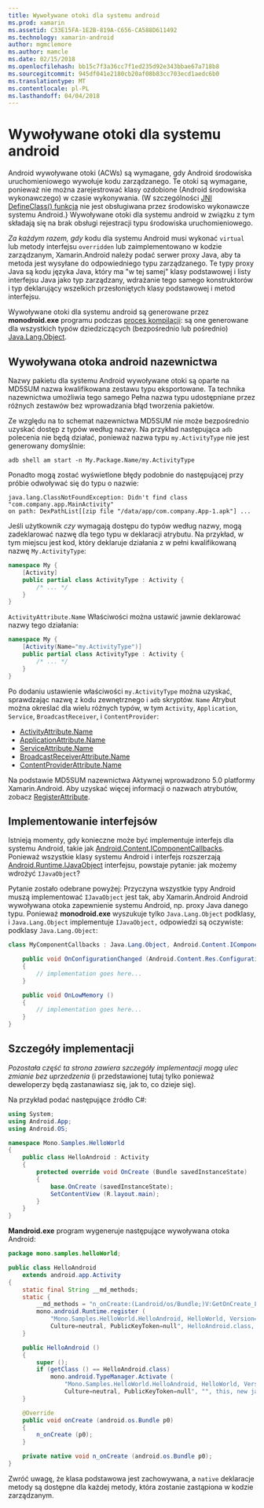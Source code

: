 ```yaml
---
title: Wywoływane otoki dla systemu android
ms.prod: xamarin
ms.assetid: C33E15FA-1E2B-819A-C656-CA588D611492
ms.technology: xamarin-android
author: mgmclemore
ms.author: mamcle
ms.date: 02/15/2018
ms.openlocfilehash: bb15c7f3a36cc7f1ed235d92e343bbae67a718b8
ms.sourcegitcommit: 945df041e2180cb20af08b83cc703ecd1aedc6b0
ms.translationtype: MT
ms.contentlocale: pl-PL
ms.lasthandoff: 04/04/2018
---
```

# <a name="android-callable-wrappers"></a>Wywoływane otoki dla systemu android

Android wywoływane otoki (ACWs) są wymagane, gdy Android środowiska uruchomieniowego wywołuje kodu zarządzanego. Te otoki są wymagane, ponieważ nie można zarejestrować klasy ozdobione (Android środowiska wykonawczego) w czasie wykonywania. (W szczególności [JNI DefineClass() funkcja](http://docs.oracle.com/javase/1.5.0/docs/guide/jni/spec/functions.html#wp15986) nie jest obsługiwana przez środowisko wykonawcze systemu Android.} Wywoływane otoki dla systemu android w związku z tym składają się na brak obsługi rejestracji typu środowiska uruchomieniowego. 

*Za każdym razem, gdy* kodu dla systemu Android musi wykonać `virtual` lub metody interfejsu `overridden` lub zaimplementowano w kodzie zarządzanym, Xamarin.Android należy podać serwer proxy Java, aby ta metoda jest wysyłane do odpowiedniego typu zarządzanego. Te typy proxy Java są kodu języka Java, który ma "w tej samej" klasy podstawowej i listy interfejsu Java jako typ zarządzany, wdrażanie tego samego konstruktorów i typ deklarujący wszelkich przesłoniętych klasy podstawowej i metod interfejsu. 

Wywoływane otoki dla systemu android są generowane przez **monodroid.exe** programu podczas [proces kompilacji](~/android/deploy-test/building-apps/build-process.md): są one generowane dla wszystkich typów dziedziczących (bezpośrednio lub pośrednio) [ Java.Lang.Object](https://developer.xamarin.com/api/type/Java.Lang.Object/). 



## <a name="android-callable-wrapper-naming"></a>Wywoływana otoka android nazewnictwa

Nazwy pakietu dla systemu Android wywoływane otoki są oparte na MD5SUM nazwa kwalifikowana zestawu typu eksportowane. Ta technika nazewnictwa umożliwia tego samego Pełna nazwa typu udostępniane przez różnych zestawów bez wprowadzania błąd tworzenia pakietów. 

Ze względu na to schemat nazewnictwa MD5SUM nie może bezpośrednio uzyskać dostęp z typów według nazwy. Na przykład następująca `adb` polecenia nie będą działać, ponieważ nazwa typu `my.ActivityType` nie jest generowany domyślnie: 

```shell
adb shell am start -n My.Package.Name/my.ActivityType
```

Ponadto mogą zostać wyświetlone błędy podobnie do następującej przy próbie odwoływać się do typu o nazwie:

```shell
java.lang.ClassNotFoundException: Didn't find class "com.company.app.MainActivity"
on path: DexPathList[[zip file "/data/app/com.company.App-1.apk"] ...
```

Jeśli użytkownik *czy* wymagają dostępu do typów według nazwy, mogą zadeklarować nazwę dla tego typu w deklaracji atrybutu. Na przykład, w tym miejscu jest kod, który deklaruje działania z w pełni kwalifikowaną nazwę `My.ActivityType`:

```csharp
namespace My {
    [Activity]
    public partial class ActivityType : Activity {
        /* ... */
    }
}
```

`ActivityAttribute.Name` Właściwości można ustawić jawnie deklarować nazwy tego działania: 

```csharp
namespace My {
    [Activity(Name="my.ActivityType")]
    public partial class ActivityType : Activity {
        /* ... */
    }
}
```

Po dodaniu ustawienie właściwości `my.ActivityType` można uzyskać, sprawdzając nazwę z kodu zewnętrznego i `adb` skryptów. `Name` Atrybut można określać dla wielu różnych typów, w tym `Activity`, `Application`, `Service`, `BroadcastReceiver`, i `ContentProvider`: 

-   [ActivityAttribute.Name](https://developer.xamarin.com/api/property/Android.App.ActivityAttribute.Name/)
-   [ApplicationAttribute.Name](https://developer.xamarin.com/api/property/Android.App.ApplicationAttribute.Name/)
-   [ServiceAttribute.Name](https://developer.xamarin.com/api/property/Android.App.ServiceAttribute.Name/)
-   [BroadcastReceiverAttribute.Name](https://developer.xamarin.com/api/property/Android.Content.BroadcastReceiverAttribute.Name/)
-   [ContentProviderAttribute.Name](https://developer.xamarin.com/api/property/Android.Content.ContentProviderAttribute.Name/)

Na podstawie MD5SUM nazewnictwa Aktywnej wprowadzono 5.0 platformy Xamarin.Android. Aby uzyskać więcej informacji o nazwach atrybutów, zobacz [RegisterAttribute](https://developer.xamarin.com/api/type/Android.Runtime.RegisterAttribute/). 



## <a name="implementing-interfaces"></a>Implementowanie interfejsów

Istnieją momenty, gdy konieczne może być implementuje interfejs dla systemu Android, takie jak [Android.Content.IComponentCallbacks](https://developer.xamarin.com/api/type/Android.Content.IComponentCallbacks/). Ponieważ wszystkie klasy systemu Android i interfejs rozszerzają [Android.Runtime.IJavaObject](https://developer.xamarin.com/api/type/Android.Runtime.IJavaObject/) interfejsu, powstaje pytanie: jak możemy wdrożyć `IJavaObject`? 

Pytanie zostało odebrane powyżej: Przyczyna wszystkie typy Android muszą implementować `IJavaObject` jest tak, aby Xamarin.Android Android wywoływana otoka zapewnienie systemu Android, np. proxy Java danego typu. Ponieważ **monodroid.exe** wyszukuje tylko `Java.Lang.Object` podklasy, i `Java.Lang.Object` implementuje `IJavaObject,` odpowiedzi są oczywiste: podklasy `Java.Lang.Object`: 

```csharp
class MyComponentCallbacks : Java.Lang.Object, Android.Content.IComponentCallbacks {

    public void OnConfigurationChanged (Android.Content.Res.Configuration newConfig)
    {
        // implementation goes here...
    } 

    public void OnLowMemory ()
    {
        // implementation goes here...
    }
}
```


## <a name="implementation-details"></a>Szczegóły implementacji

*Pozostała część ta strona zawiera szczegóły implementacji mogą ulec zmianie bez uprzedzenia* (i przedstawionej tutaj tylko ponieważ deweloperzy będą zastanawiasz się, jak to, co dzieje się). 

Na przykład podać następujące źródło C#:

```csharp
using System;
using Android.App;
using Android.OS;

namespace Mono.Samples.HelloWorld
{
    public class HelloAndroid : Activity
    {
        protected override void OnCreate (Bundle savedInstanceState)
        {
            base.OnCreate (savedInstanceState);
            SetContentView (R.layout.main);
        }
    }
}
```

**Mandroid.exe** program wygeneruje następujące wywoływana otoka Android: 

```java
package mono.samples.helloWorld;

public class HelloAndroid
    extends android.app.Activity
{
    static final String __md_methods;
    static {
        __md_methods = "n_onCreate:(Landroid/os/Bundle;)V:GetOnCreate_Landroid_os_Bundle_Handler\n" + "";
        mono.android.Runtime.register (
            "Mono.Samples.HelloWorld.HelloAndroid, HelloWorld, Version=1.0.0.0, 
            Culture=neutral, PublicKeyToken=null", HelloAndroid.class, __md_methods);
    }

    public HelloAndroid ()
    {
        super ();
        if (getClass () == HelloAndroid.class)
            mono.android.TypeManager.Activate (
                "Mono.Samples.HelloWorld.HelloAndroid, HelloWorld, Version=1.0.0.0, 
                Culture=neutral, PublicKeyToken=null", "", this, new java.lang.Object[] {  });
    }

    @Override
    public void onCreate (android.os.Bundle p0)
    {
        n_onCreate (p0);
    }

    private native void n_onCreate (android.os.Bundle p0);
}
```

Zwróć uwagę, że klasa podstawowa jest zachowywana, a `native` deklaracje metody są dostępne dla każdej metody, która zostanie zastąpiona w kodzie zarządzanym. 
